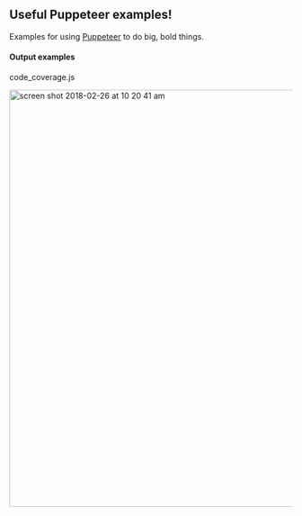 ## Useful Puppeteer examples!

Examples for using [Puppeteer](https://developers.google.com/web/tools/puppeteer/) to do big, bold things.

#### Output examples

code_coverage.js

<img width="741" alt="screen shot 2018-02-26 at 10 20 41 am" src="https://user-images.githubusercontent.com/238208/36687690-2de2bbaa-1adf-11e8-912b-e21cda0160ce.png">
